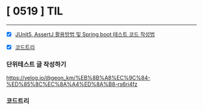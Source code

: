 # [ 0519 ] TIL

---
- [x] [JUnit5, AssertJ 활용방법 및 Spring boot 테스트 코드 작성법](https://velog.io/@geon_km/%EB%8B%A8%EC%9C%84-%ED%85%8C%EC%8A%A4%ED%8A%B8-rs6ri4fz)
- [x] [코드트리](https://github.com/KMGeon/codetree-TILs/tree/main/240517)



### 단위테스트 글 작성하기
https://velog.io/@geon_km/%EB%8B%A8%EC%9C%84-%ED%85%8C%EC%8A%A4%ED%8A%B8-rs6ri4fz


### 코드트리

